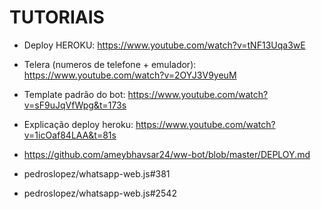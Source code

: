# TUTORIAIS

- Deploy HEROKU: https://www.youtube.com/watch?v=tNF13Uqa3wE

- Telera (numeros de telefone + emulador): https://www.youtube.com/watch?v=2OYJ3V9yeuM

- Template padrão do bot: https://www.youtube.com/watch?v=sF9uJqVfWpg&t=173s

- Explicação deploy heroku: https://www.youtube.com/watch?v=1icOaf84LAA&t=81s

- https://github.com/ameybhavsar24/ww-bot/blob/master/DEPLOY.md

- pedroslopez/whatsapp-web.js#381

- pedroslopez/whatsapp-web.js#2542
